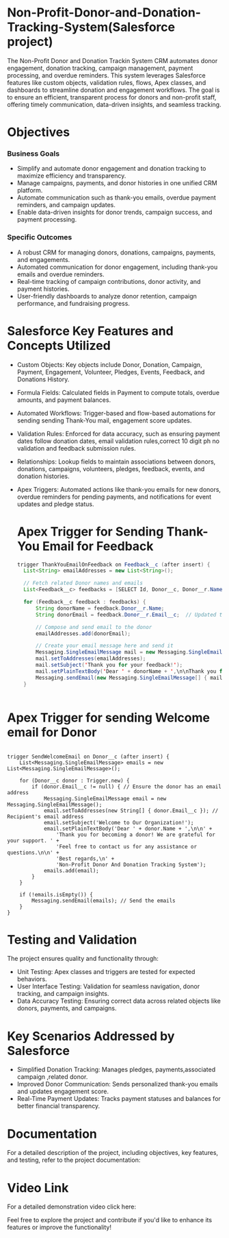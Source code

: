 # Non-Profit-Donor-and-Donation-Tracking-System(Salesforce project)

The Non-Profit Donor and Donation Trackin System CRM automates donor engagement, donation tracking, campaign management, payment processing, and overdue reminders. This system leverages Salesforce features like custom objects, validation rules, flows, Apex classes, and dashboards to streamline donation and engagement workflows. The goal is to ensure an efficient, transparent process for donors and non-profit staff, offering timely communication, data-driven insights, and seamless tracking.

# Objectives

  ### Business Goals

  
 - Simplify and automate donor engagement and donation tracking to maximize efficiency and transparency.<br>
 - Manage campaigns, payments, and donor histories in one unified CRM platform.<br>
 - Automate communication such as thank-you emails, overdue payment reminders, and campaign updates.<br>
 - Enable data-driven insights for donor trends, campaign success, and payment processing.<br>

 ### Specific Outcomes

 - A robust CRM for managing donors, donations, campaigns, payments, and engagements.<br>
 - Automated communication for donor engagement, including thank-you emails and overdue reminders.<br>
 - Real-time tracking of campaign contributions, donor activity, and payment histories.<br>
 - User-friendly dashboards to analyze donor retention, campaign performance, and fundraising progress.<br>

# Salesforce Key Features and Concepts Utilized

- Custom Objects: Key objects include Donor, Donation, Campaign, Payment, Engagement, Volunteer, Pledges, Events, Feedback, and Donations History.<br>
- Formula Fields: Calculated fields in Payment to compute totals, overdue amounts, and payment balances.<br>
- Automated Workflows: Trigger-based and flow-based automations for sending sending Thank-You mail, engagement score updates.<br>
- Validation Rules: Enforced for data accuracy, such as ensuring payment dates follow donation dates, email validation rules,correct 10 digit ph no validation and 
  feedback submission rules.<br>
- Relationships: Lookup fields to maintain associations between donors, donations, campaigns, volunteers, pledges, feedback, events, and donation histories.<br>
- Apex Triggers: Automated actions like thank-you emails for new donors, overdue reminders for pending payments, and notifications for event updates and pledge 
  status.<br>

  # Apex Trigger for Sending Thank-You Email for Feedback
  ```java
  trigger ThankYouEmailOnFeedback on Feedback__c (after insert) {
    List<String> emailAddresses = new List<String>();

    // Fetch related Donor names and emails
    List<Feedback__c> feedbacks = [SELECT Id, Donor__c, Donor__r.Name, Donor__r.Email__c FROM Feedback__c WHERE Id IN :Trigger.new];

    for (Feedback__c feedback : feedbacks) {
        String donorName = feedback.Donor__r.Name;
        String donorEmail = feedback.Donor__r.Email__c;  // Updated to use Email__c

        // Compose and send email to the donor
        emailAddresses.add(donorEmail);

        // Create your email message here and send it
        Messaging.SingleEmailMessage mail = new Messaging.SingleEmailMessage();
        mail.setToAddresses(emailAddresses);
        mail.setSubject('Thank you for your feedback!');
        mail.setPlainTextBody('Dear ' + donorName + ',\n\nThank you for providing your feedback. We truly appreciate your support!');
        Messaging.sendEmail(new Messaging.SingleEmailMessage[] { mail });
    }



# Apex Trigger for sending Welcome email for Donor
```

trigger SendWelcomeEmail on Donor__c (after insert) {
    List<Messaging.SingleEmailMessage> emails = new List<Messaging.SingleEmailMessage>();

    for (Donor__c donor : Trigger.new) {
        if (donor.Email__c != null) { // Ensure the donor has an email address
            Messaging.SingleEmailMessage email = new Messaging.SingleEmailMessage();
            email.setToAddresses(new String[] { donor.Email__c }); // Recipient's email address
            email.setSubject('Welcome to Our Organization!');
            email.setPlainTextBody('Dear ' + donor.Name + ',\n\n' +
                'Thank you for becoming a donor! We are grateful for your support. ' +
                'Feel free to contact us for any assistance or questions.\n\n' +
                'Best regards,\n' +
                'Non-Profit Donor And Donation Tracking System');
            emails.add(email);
        }
    }

    if (!emails.isEmpty()) {
        Messaging.sendEmail(emails); // Send the emails
    }
}
```

# Testing and Validation

The project ensures quality and functionality through:

- Unit Testing: Apex classes and triggers are tested for expected behaviors.<br>
- User Interface Testing: Validation for seamless navigation, donor tracking, and campaign insights.<br>
- Data Accuracy Testing: Ensuring correct data across related objects like donors, payments, and campaigns.<br>


# Key Scenarios Addressed by Salesforce

- Simplified Donation Tracking: Manages pledges, payments,associated campaign ,related donor.<br>
- Improved Donor Communication: Sends personalized thank-you emails and updates engagement score.<br>
- Real-Time Payment Updates: Tracks payment statuses and balances for better financial transparency.<br>

# Documentation
For a detailed description of the project, including objectives, key features, and testing, refer to the project documentation: 
   
# Video Link
For a detailed demonstration video click here: 

Feel free to explore the project and contribute if you'd like to enhance its features or improve the functionality!







  


